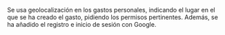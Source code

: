 Se usa geolocalización en los gastos personales, indicando el lugar en el que se ha creado el gasto, pidiendo los permisos pertinentes. 
Además, se ha añadido el registro e inicio de sesión con Google.